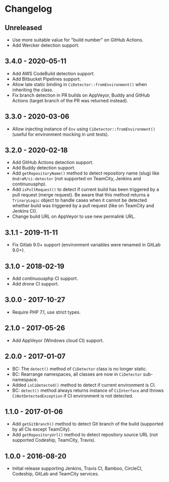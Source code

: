 # Changelog

<!-- There is always Unreleased section on the top. Subsections (Added, Changed, Fixed, Removed) should be added as needed. -->

## Unreleased
- Use more suitable value for "build number" on GitHub Actions.
- Add Wercker detection support.

## 3.4.0 - 2020-05-11
- Add AWS CodeBuild detection support.
- Add Bitbucket Pipelines support.
- Allow late static binding in `CiDetector::fromEnvironment()` when inheriting the class.
- Fix branch detection in PR builds on AppVeyor, Buddy and GitHub Actions (target branch of the PR was returned instead).

## 3.3.0 - 2020-03-06
- Allow injecting instance of `Env` using `CiDetector::fromEnvironment()` (useful for environment mocking in unit tests).

## 3.2.0 - 2020-02-18
- Add GitHub Actions detection support.
- Add Buddy detection support.
- Add `getRepositoryName()` method to detect repository name (slug) like `OndraM/ci-detector` (not supported on TeamCity, Jenkins and continuousphp).
- Add `isPullRequest()` to detect if current build has been triggered by a pull request (merge request).
  Be aware that this method returns a `TrinaryLogic` object to handle cases when it cannot be detected
  whether build was triggered by a pull request (like on TeamCity and Jenkins CI).
- Change build URL on AppVeyor to use new permalink URL.

## 3.1.1 - 2019-11-11
- Fix Gitlab 9.0+ support (environment variables were renamed in GitLab 9.0+).

## 3.1.0 - 2018-02-19
- Add continuousphp CI support.
- Add drone CI support.

## 3.0.0 - 2017-10-27
- Require PHP 7.1, use strict types.

## 2.1.0 - 2017-05-26
- Add AppVeyor (Windows cloud CI) support.

## 2.0.0 - 2017-01-07
- BC: The `detect()` method of `CiDetector` class is no longer static.
- BC: Rearrange namespaces, all classes are now in `CiDetector` sub-namespace.
- Added `isCiDetected()` method to detect if current environment is CI.
- BC: `detect()` method always returns instance of `CiInterface` and throws `CiNotDetectedException` if CI environment is not detected.

## 1.1.0 - 2017-01-06
- Add `getGitBranch()` method to detect Git branch of the build (supported by all CIs except TeamCity).
- Add `getRepositoryUrl()` method to detect repository source URL (not supported Codeship, TeamCity, Travis).

## 1.0.0 - 2016-08-20
- Initial release supporting Jenkins, Travis CI, Bamboo, CircleCI, Codeship, GitLab and TeamCity services.

